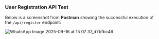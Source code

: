 ### User Registration API Test

Below is a screenshot from **Postman** showing the successful execution of the `/api/register` endpoint:

![WhatsApp Image 2025-09-16 at 15 07 37_d7bfbc46](https://github.com/user-attachments/assets/74d2af8e-5075-45bd-a157-dd465c66735e)
